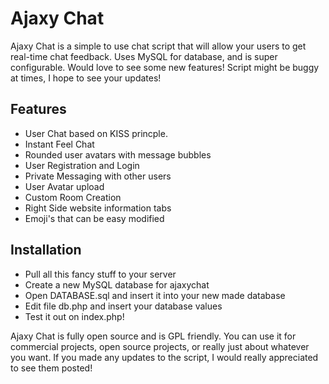 <h1>Ajaxy Chat</h1>

Ajaxy Chat is a simple to use chat script that will allow your users to get real-time chat feedback. Uses MySQL for database, and is super configurable. Would love to see some new features! Script might be buggy at times, I hope to see your updates!


<h2>Features</h2>

- User Chat based on KISS princple.<br>
- Instant Feel Chat<br>
- Rounded user avatars with message bubbles<br>
- User Registration and Login<br>
- Private Messaging with other users<br>
- User Avatar upload<br>
- Custom Room Creation<br>
- Right Side website information tabs<br>
- Emoji's that can be easy modified<br>


<h2>Installation</h2>

- Pull all this fancy stuff to your server
- Create a new MySQL database for ajaxychat
- Open DATABASE.sql and insert it into your new made database
- Edit file  db.php  and insert your database values
- Test it out on index.php! 


Ajaxy Chat is fully open source and is GPL friendly. You can use it for commercial projects, open source projects, or really just about whatever you want. If you made any updates to the script, I would really appreciated to see them posted!

